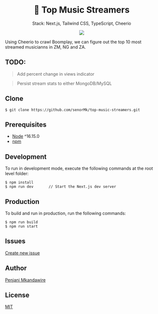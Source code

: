 <h1 align="center">
🎵 Top Music Streamers
</h1>
<p align="center">
Stack: Next.js, Tailwind CSS, TypeScript, Cheerio
</p>

<p align="center">
   <a href="https://github.com/senorMk/top-music-streamers/blob/master/LICENSE">
      <img src="https://img.shields.io/badge/License-MIT-green.svg" />
   </a>
</p>

Using Cheerio to crawl Boomplay, we can figure out the top 10 most streamed musicianns in ZM, NG and ZA.

## TODO:
> Add percent change in views indicator

> Persist stream stats to either MongoDB/MySQL

## Clone

```terminal
$ git clone https://github.com/senorMk/top-music-streamers.git
```

## Prerequisites

- [Node](https://nodejs.org/en/download/) ^16.15.0
- [npm](https://nodejs.org/en/download/package-manager/)

## Development

To run in development mode, execute the following commands at the root level folder:

```terminal
$ npm install
$ npm run dev       // Start the Next.js dev server
```

## Production

To build and run in production, run the following commands:

```terminal
$ npm run build
$ npm run start
```

## Issues

[Create new issue](https://github.com/senorMk/top-music-streamers/issues)

## Author

[Penjani Mkandawire](mailto:mkandawire15@gmail.com)

## License

[MIT](https://github.com/senorMk/top-music-streamers/blob/master/LICENSE)
